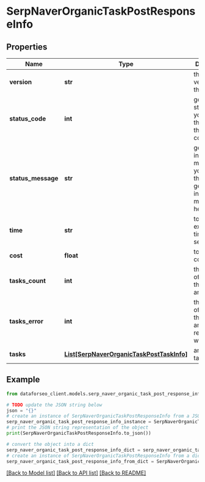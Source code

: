 # SerpNaverOrganicTaskPostResponseInfo


## Properties

Name | Type | Description | Notes
------------ | ------------- | ------------- | -------------
**version** | **str** | the current version of the API | [optional] 
**status_code** | **int** | general status code you can find the full list of the response codes here | [optional] 
**status_message** | **str** | general informational message you can find the full list of general informational messages here | [optional] 
**time** | **str** | total execution time, seconds | [optional] 
**cost** | **float** | total tasks cost, USD | [optional] 
**tasks_count** | **int** | the number of tasks in the tasks array | [optional] 
**tasks_error** | **int** | the number of tasks in the tasks array returned with an error | [optional] 
**tasks** | [**List[SerpNaverOrganicTaskPostTaskInfo]**](SerpNaverOrganicTaskPostTaskInfo.md) | array of tasks | [optional] 

## Example

```python
from dataforseo_client.models.serp_naver_organic_task_post_response_info import SerpNaverOrganicTaskPostResponseInfo

# TODO update the JSON string below
json = "{}"
# create an instance of SerpNaverOrganicTaskPostResponseInfo from a JSON string
serp_naver_organic_task_post_response_info_instance = SerpNaverOrganicTaskPostResponseInfo.from_json(json)
# print the JSON string representation of the object
print(SerpNaverOrganicTaskPostResponseInfo.to_json())

# convert the object into a dict
serp_naver_organic_task_post_response_info_dict = serp_naver_organic_task_post_response_info_instance.to_dict()
# create an instance of SerpNaverOrganicTaskPostResponseInfo from a dict
serp_naver_organic_task_post_response_info_from_dict = SerpNaverOrganicTaskPostResponseInfo.from_dict(serp_naver_organic_task_post_response_info_dict)
```
[[Back to Model list]](../README.md#documentation-for-models) [[Back to API list]](../README.md#documentation-for-api-endpoints) [[Back to README]](../README.md)


